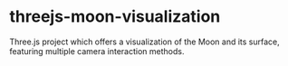 # threejs-moon-visualization
Three.js project which offers a visualization of the Moon and its surface, featuring multiple camera interaction methods.
